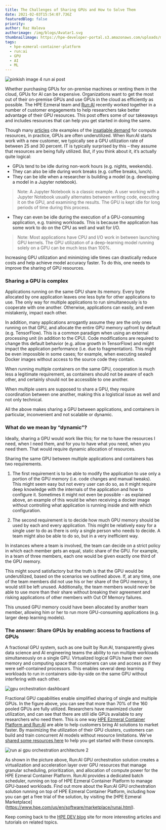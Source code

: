 ```yaml
---
title: The Challenges of Sharing GPUs and How to Solve Them
date: 2021-02-03T15:54:07.736Z
featuredBlog: false
priority:
author: Raz Haleva
authorimage: /img/blogs/Avatar1.svg
thumbnailimage: https://hpe-developer-portal.s3.amazonaws.com/uploads/media/2020/12/pinkish-image-4-run-ai-post-1612367610553.JPG
tags:
  - hpe-ezmeral-container-platform
  - run:ai
  - GPU
  - AI
  - ML
---
```

![pinkish image 4 run ai post](https://hpe-developer-portal.s3.amazonaws.com/uploads/media/2020/12/pinkish-image-4-run-ai-post-1612367610553.JPG)

Whether purchasing GPUs for on-premise machines or renting them in the cloud, GPUs for AI can be expensive. Organizations want to get the most out of their on-premise GPUs and use GPUs in the cloud as efficiently as possible. The HPE Ezmeral team and [Run:AI](http://www.run.ai/) recently worked together in a number of customer engagements to help researchers take better advantage of their GPU resources. This post offers some of our takeaways and includes resources that can help you get started in doing the same. 

Though many [articles](https://www.zdnet.com/article/facebooks-latest-giant-language-ai-hits-computing-wall-at-500-nvidia-gpus/) cite examples of the [insatiable demand](https://syncedreview.com/2018/05/17/ai-doubling-its-compute-every-3-5-months/) for compute resources, in practice, GPUs are often underutilized. When Run:AI starts work with a new customer, we typically see a GPU utilization rate of between 25 and 30 percent. IT is typically surprised by this – they assume that resources are being fully utilized. But, if you think about it, it’s actually quite logical:
* GPUs tend to be idle during non-work hours (e.g. nights, weekends).
* They can also be idle during work breaks (e.g. coffee breaks, lunch).
* They can be idle when a researcher is building a model (e.g. developing a model in a Jupyter notebook).
>Note: A Jupyter Notebook is a classic example. A user working with a Jupyter Notebook usually alternates between writing code, executing it on the GPU, and examining the results. The GPU is kept idle for long periods of time during this process.
* They can even be idle during the execution of a GPU-consuming application, e.g. training workloads. This is because the application has some work to do on the CPU as well and wait for I/O.
>Note: Most applications have CPU and I/O work in between launching GPU kernels. The GPU utilization of a deep-learning model running solely on a GPU can be much less than 100%.

Increasing GPU utilization and minimizing idle times can drastically reduce costs and help achieve model accuracy faster. To do this, one needs to improve the sharing of GPU resources. 

### Sharing a GPU is complex
Applications running on the same GPU share its memory. Every byte allocated by one application leaves one less byte for other applications to use. The only way for multiple applications to run simultaneously is to cooperate with one another. Otherwise, applications can easily, and even mistakenly, impact each other.

In addition, many applications arrogantly assume they are the only ones running on that GPU, and allocate the entire GPU memory upfront by default (e.g. TensorFlow). This is a common paradigm when using an external processing unit (in addition to the CPU). Code modifications are required to change this default behavior (e.g. allow growth in TensorFlow) and might impact the application performance (i.e. due to fragmentation). This might be even impossible in some cases; for example, when executing sealed Docker images without access to the source code they contain.

When running multiple containers on the same GPU, cooperation is much less a legitimate requirement, as containers should not be aware of each other, and certainly should not be accessible to one another.

When multiple users are supposed to share a GPU, they require coordination between one another, making this a logistical issue as well and not only technical.

All the above makes sharing a GPU between applications, and containers in particular, inconvenient and not scalable or dynamic.

### What do we mean by “dynamic”?
Ideally, sharing a GPU would work like this; for me to have the resources I need, when I need them, and for you to have what you need, when you need them. That would require dynamic allocation of resources. 

Sharing the same GPU between multiple applications and containers has two requirements.

1. The first requirement is to be able to modify the application to use only a portion of the GPU memory (i.e. code changes and manual tweaks). This might seem easy but not every user can do so, as it might require deep knowledge with the internals of the application and how to configure it. Sometimes it might not even be possible - as explained above, an example of this would be when receiving a docker image without controlling what application is running inside and with which configuration.

2. The second requirement is to decide how much GPU memory should be used by each and every application. This might be relatively easy for a single user to do as there is only a single person who needs to decide. A team might also be able to do so, but in a very inefficient way.

In instances where a team is involved, the team can decide on a strict policy in which each member gets an equal, static share of the GPU. For example, in a team of three members, each one would be given exactly one third of the GPU memory.

This might sound satisfactory but the truth is that the GPU would be underutilized, based on the scenarios we outlined above. If, at any time, one of the team members did not use his or her share of the GPU memory, it would still be left unused. Additionally, the team members would never be able to use more than their share without breaking their agreement and risking applications of other members with Out Of Memory failures.

This unused GPU memory could have been allocated by another team member, allowing him or her to run more GPU-consuming applications (e.g. larger deep learning models).

### The answer: Share GPUs by enabling access to fractions of GPUs

A fractional GPU system, such as one built by Run:AI, transparently gives data science and AI engineering teams the ability to run multiple workloads simultaneously on a single GPU. Virtualized logical GPUs have their own memory and computing space that containers can use and access as if they were self-contained processors. This enables several deep learning workloads to run in containers side-by-side on the same GPU without interfering with each other. 




![gpu orchestration dashboard](https://hpe-developer-portal.s3.amazonaws.com/uploads/media/2020/12/gpu-orchestration-dashboard-1612369520951.png)

Fractional GPU capabilities enable simplified sharing of single and multiple GPUs. In the figure above, you can see that more than 70% of the 160 pooled GPUs are fully utilized. Researchers have maximized cluster utilization, and can see that there are still idle GPUs available to any researchers who need them. This is one way [HPE Ezmeral Container Platform and Run:AI](https://www.hpe.com/us/en/software/marketplace/runai.html) are able to help customers bring AI solutions to market faster. By maximizing the utilization of their GPU clusters, customers can build and train concurrent AI models without resource limitations. We’ve [shared some resources here](https://docs.run.ai/Researcher/Walkthroughs/walkthrough-fractions/) to help you get started with these concepts.

![run ai gpu orchestration architecture 2](https://hpe-developer-portal.s3.amazonaws.com/uploads/media/2020/12/run-ai-gpu-orchestration-architecture-2-1612435001011.jpg)

As shown in the picture above, Run:AI GPU orchestration solution creates a virtualization and acceleration layer over GPU resources that manage granular scheduling, prioritization, and allocation of compute power for the HPE Ezmeral Container Platform. Run:AI provides a dedicated batch scheduler, running on top of HPE Ezmeral Container Platform to manage GPU-based workloads. Find out more about the Run:AI GPU orchestration solution running on top of HPE Ezmeral Container Platform, including how you can get a free trial of the solution, by visiting the [HPE Ezmeral Marketplace] (https://www.hpe.com/us/en/software/marketplace/runai.html).

Keep coming back to the [HPE DEV blog](/blog) site for more interesting articles and tutorials on related topics.
